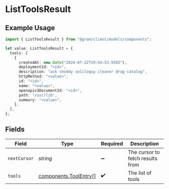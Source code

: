 # ListToolsResult

## Example Usage

```typescript
import { ListToolsResult } from "@gram/client/models/components";

let value: ListToolsResult = {
  tools: [
    {
      createdAt: new Date("2024-07-22T19:54:53.930Z"),
      deploymentId: "<id>",
      description: "ack shoddy soliloquy cleaner drag catalog",
      httpMethod: "<value>",
      id: "<id>",
      name: "<value>",
      openapiv3DocumentId: "<id>",
      path: "/usr/lib",
      summary: "<value>",
    },
  ],
};
```

## Fields

| Field                                                          | Type                                                           | Required                                                       | Description                                                    |
| -------------------------------------------------------------- | -------------------------------------------------------------- | -------------------------------------------------------------- | -------------------------------------------------------------- |
| `nextCursor`                                                   | *string*                                                       | :heavy_minus_sign:                                             | The cursor to fetch results from                               |
| `tools`                                                        | [components.ToolEntry](../../models/components/toolentry.md)[] | :heavy_check_mark:                                             | The list of tools                                              |